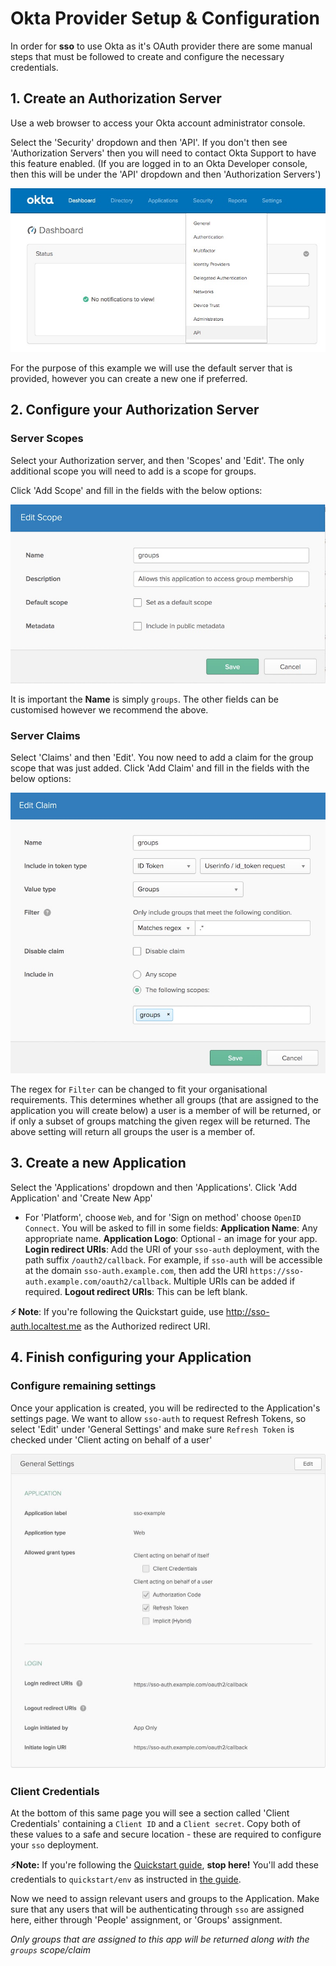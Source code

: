 # Okta Provider Setup & Configuration

In order for **sso** to use Okta as it's OAuth provider there are some manual steps that must
be followed to create and configure the necessary credentials.

## 1. Create an Authorization Server
Use a web browser to access your Okta account administrator console.

Select the 'Security' dropdown and then 'API'. If you don't then see 'Authorization Servers' then
you will need to contact Okta Support to have this feature enabled.
(If you are logged in to an Okta Developer console, then this will be under the 'API' dropdown and then 'Authorization Servers')

![Homepage API dropdown](img/okta/okta-homepage-api.jpg)


For the purpose of this example we will use the default server that is provided, however you can create a new one if preferred.

## 2. Configure your Authorization Server

### Server Scopes

Select your Authorization server, and then 'Scopes' and 'Edit'. The only additional scope you will need to add is a scope for groups.

Click 'Add Scope' and fill in the fields with the below options:

![Auth Server Scope](img/okta/okta-auth-server-scope.jpg)

It is important the **Name** is simply `groups`. The other fields can be customised however we recommend the above.

### Server Claims

Select 'Claims' and then 'Edit'. You now need to add a claim for the group scope that was just added.
Click 'Add Claim' and fill in the fields with the below options:

![Auth Server Claims](img/okta/okta-auth-server-claims.jpg)

The regex for `Filter` can be changed to fit your organisational requirements.
This determines whether all groups (that are assigned to the application you will create below)
a user is a member of will be returned, or if only a subset of groups matching the given regex will be returned.
The above setting will return all groups the user is a member of.

## 3. Create a new Application
Select the 'Applications' dropdown and then 'Applications'. Click 'Add Application' and 'Create New App'

- For 'Platform', choose `Web`, and for 'Sign on method' choose `OpenID Connect`. You will be asked to fill in some fields:
  **Application Name**: Any appropriate name.
  **Application Logo**: Optional - an image for your app.
  **Login redirect URIs**: Add the URI of your `sso-auth` deployment, with the path suffix `/oauth2/callback`.
    For example, if `sso-auth` will be accessible at the domain `sso-auth.example.com`, then add the URI
    `https://sso-auth.example.com/oauth2/callback`. Multiple URIs can be added if required.
  **Logout redirect URIs**: This can be left blank.

**⚡️ Note**: If you're following the Quickstart guide, use http://sso-auth.localtest.me as the Authorized redirect URI.

## 4. Finish configuring your Application

### Configure remaining settings

Once your application is created, you will be redirected to the Application's settings page.
We want to allow `sso-auth` to request Refresh Tokens, so select 'Edit' under 'General Settings'
and make sure `Refresh Token` is checked under 'Client acting on behalf of a user'

![Application Settings](img/okta/okta-app-settings.jpg)

### Client Credentials

At the bottom of this same page you will see a section called 'Client Credentials' containing a `Client ID` and a `Client secret`.
Copy both of these values to a safe and secure location - these are required to configure your `sso` deployment.

**⚡️Note:**  If you're following the  [Quickstart guide](https://github.com/buzzfeed/sso/blob/master/docs/quickstart.md),  **stop here!**
You'll add these credentials to  `quickstart/env`  as instructed in  [the guide](https://github.com/buzzfeed/sso/blob/master/docs/quickstart.md).

Now we need to assign relevant users and groups to the Application. Make sure that any users that will be authenticating through `sso` are assigned here,
either through 'People' assignment, or 'Groups' assignment.

*Only groups that are assigned to this app will be returned along with the `groups` scope/claim*
